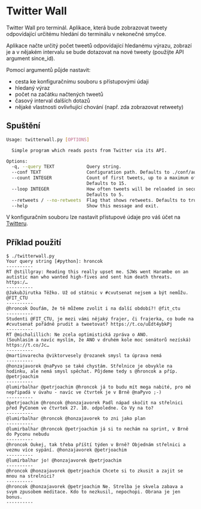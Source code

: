 # Twitter Wall

Twitter Wall pro terminál. Aplikace, která bude zobrazovat tweety odpovídající určitému hledání do terminálu v nekonečné smyčce.

Aplikace načte určitý počet tweetů odpovídající hledanému výrazu, zobrazí je a v nějakém intervalu se bude dotazovat na nové tweety (použijte API argument since_id).

Pomocí argumentů půjde nastavit:

* cesta ke konfiguračnímu souboru s přístupovými údaji
* hledaný výraz
* počet na začátku načtených tweetů
* časový interval dalších dotazů
* nějaké vlastnosti ovlivňující chování (např. zda zobrazovat retweety)

## Spuštění

```bash
Usage: twitterwall.py [OPTIONS]

  Simple program which reads posts from Twitter via its API.

Options:
  -q, --query TEXT            Query string.
  --conf TEXT                 Configuration path. Defaults to ./conf/auth.cfg.
  --count INTEGER             Count of first tweets, up to a maximum of 100.
                              Defaults to 15.
  --loop INTEGER              How often tweets will be reloaded in seconds.
                              Defaults to 5.
  --retweets / --no-retweets  Flag that shows retweets. Defaults to true.
  --help                      Show this message and exit.
```

V konfiguračním souboru lze nastavit přístupové údaje pro váš účet na [Twitteru](https://twitter.com/).

## Příklad použití

```
$ ./twitterwall.py
Your query string [#python]: hroncok
----------
RT @stillgray: Reading this really upset me. SJWs went Harambe on an autistic man who wanted high-fives and sent him death threats. https:/…
----------
@JakubJirutka Těžko. Už od státnic v #cvutsenat nejsem a být nemůžu. @FIT_CTU
----------
@hroncok Doufám, že tě můžeme zvolit i na další období?! @fit_ctu
----------
Studenti @FIT_CTU, je mezi vámi nějaký frajer, či frajerka, co bude na #cvutsenat pořádně prudit a tweetovat? https://t.co/uEdt4ybkPj
----------
RT @michalillich: Ne zcela optimistická zpráva o ANO.
(Souhlasím a navíc myslím, že ANO v druhém kole moc senátorů nezíská)
https://t.co/Jc…
----------
@martinvarecha @viktorvesely @rozanek smysl ta úprava nemá
----------
@honzajavorek @naPyvo se také chystám. Střelnice je obvykle na hodinku, ale nemá smysl spěchat. Půjdeme tedy s @hroncok a příp. @petrjoachim
----------
@lumirbalhar @petrjoachim @hroncok já to budu mít mega nabité, pro mě nepřipadá v úvahu - navíc ve čtvrtek je v Brně @naPyvo ;-)
----------
@petrjoachim @hroncok @honzajavorek Padl nápad skočit na střelnici před PyConem ve čtvrtek 27. 10. odpoledne. Co Vy na to?
----------
@lumirbalhar @hroncok @honzajavorek to zni jako plan
----------
@lumirbalhar @hroncok @petrjoachim já si to nechám na sprint, v Brně do Pyconu nebudu
----------
@hroncok Oukej, tak třeba příští týden v Brně? Objednám střelnici a vezmu více sypání. @honzajavorek @petrjoachim
----------
@lumirbalhar jo! @honzajavorek @petrjoachim
----------
@hroncok @honzajavorek @petrjoachim Chcete si to zkusit a zajit se mnou na strelnici?
----------
@hroncok @honzajavorek @petrjoachim Ne. Strelba je skvela zabava a svym zpusobem meditace. Kdo to nezkusil, nepochopi. Obrana je jen bonus.
----------
```